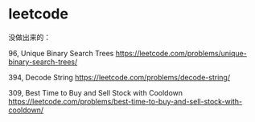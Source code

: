 # leetcode

没做出来的：


96, Unique Binary Search Trees
https://leetcode.com/problems/unique-binary-search-trees/

394, Decode String
https://leetcode.com/problems/decode-string/

309, Best Time to Buy and Sell Stock with Cooldown
https://leetcode.com/problems/best-time-to-buy-and-sell-stock-with-cooldown/



